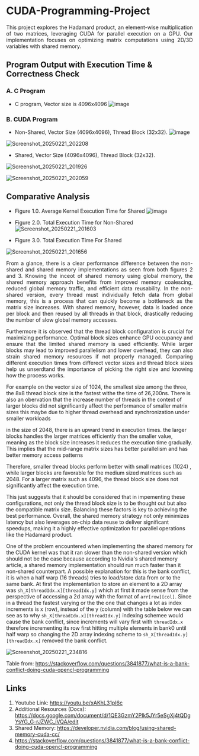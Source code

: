 # CUDA-Programming-Project
<p align="justify">
This project explores the Hadamard product, an element-wise multiplication of two matrices, leveraging CUDA for parallel execution on a GPU. Our implementation focuses on optimizing matrix computations using 2D/3D variables with shared memory.
</p>


## Program Output with Execution Time & Correctness Check 
### A. C Program
- C program, Vector size is 4096x4096
![image](https://github.com/user-attachments/assets/b51a50e4-cb93-427a-b3e5-092291f81006)

### B. CUDA Program 
- Non-Shared, Vector Size (4096x4096), Thread Block (32x32).
![image](https://github.com/user-attachments/assets/cc6ad8df-2c77-4a88-9be0-79c42d73103d)

![Screenshot_20250221_202208](https://github.com/user-attachments/assets/af359fc9-83c9-45fc-b6bc-b5664f9fbd4d)

- Shared, Vector Size (4096x4096), Thread Block (32x32).

![Screenshot_20250221_201926](https://github.com/user-attachments/assets/d509352b-42f1-4ab9-9c1a-a81e6208452a)

![Screenshot_20250221_202059](https://github.com/user-attachments/assets/5b9bc016-a1b9-4d13-93af-f40c084ea22d)



## Comparative Analysis

- Figure 1.0. Average Kernel Execution Time for Shared 
![image](https://github.com/user-attachments/assets/05f942e1-4ad5-4670-a872-7d6244136bab)



- Figure 2.0. Total Execution Time for Non-Shared  
![Screenshot_20250221_201603](https://github.com/user-attachments/assets/54643eb2-1d41-47d0-903f-82f19f5177e1)


- Figure 3.0. Total Execution Time For Shared 

![Screenshot_20250221_201656](https://github.com/user-attachments/assets/94e6e770-661c-437e-9ce6-26f954f347b6)

<p align="justify">
From a glance, there is a clear performance difference between the non-shared and shared memory implementations as seen from both figures 2 and 3. Knowing the inceot of shared memory using global memory, the shared memory approach benefits from improved memory coalescing, reduced global memory traffic, and efficient data reusability. In the non-shared version, every thread must individually fetch data from global memory, this is a process that can quickly become a bottleneck as the matrix size increases. With shared memory, however, data is loaded once per block and then reused by all threads in that block, drastically reducing the number of slow global memory accesses.
  
</p>

<p align="justify">
Furthermore it is observed that the thread block configuration is crucial for maximizing performance. Optimal block sizes enhance GPU occupancy and ensure that the limited shared memory is used efficiently. While larger blocks may lead to improved parallelism and lower overhead, they can also strain shared memory resources if not properly managed. Comparing different execution times from differect vector sizes and thread block sizes help us unserdtand the importance of picking the right size and knowing how the process works. 

For example on the vector size of 1024, the smallest size among the three, the 8x8 thread block size is the fastest withe the time of 26,200ns. There is also an obervation that the increase number of threads in the context of larger blocks did not significantly affect the performance of smaller matrix sizes  this maybe due to higher thread overhead and synchronization under smaller workloads 


in the size of 2048, there is an upward trend in execution times. the larger blocks handles the larger matrices efficiently than the smaller value, meaning as the block size increases it reduces the execution time gradually. This implies that the mid-range matrix sizes has better parallelism and has better memory access patterns 



Therefore, smaller thread blocks perform better with small matrices (1024) , while larger blocks are favorable for the medium sized matrices such as 2048. For a larger matrix such as 4096, the thread block size does not significantly affect the execution time. 

  
This just suggests that it should be considered that in impementing these configurations, not only the thread block size is to be thought out but also the compatible matrix size. Balancing these factors is key to achieving the best performance. Overall, the shared memory strategy not only minimizes latency but also leverages on-chip data reuse to deliver significant speedups, making it a highly effective optimization for parallel operations like the Hadamard product.
</p>


One of the problem encountered when implementing the shared memory for the CUDA kernel was that it ran slower than the non-shared version which should not be the case because according to Nvidia's shared memory article, a shared memory implementation should run much faster than it non-shared counterpart. A possible explanation for this is the bank conflict, it is when a half warp (16 threads) tries to load/store data from or to the same bank. At first the implementation to store an element to a 2D array was `sh_X[threadIdx.x][threadIdx.y]` which at first it made sense from the perspective of accessing a 2d array with the format of `arr[row][col]`. Since in a thread the fastest varying or the the one that changes a lot as index increments is x (row), instead of the y (column) with the table below we can see as to why `sh_X[threadIdx.x][threadIdx.y]` indexing schemee would cause the bank conflict, since increments will vary first with `threadIdx.x` therefore incrementing its row first hitting multiple elements in bank0 until half warp so changing the 2D array indexing scheme to `sh_X[threadIdx.y][threadIdx.x]` removed the bank conflict.

![Screenshot_20250221_234816](https://github.com/user-attachments/assets/e5171cf4-d789-420b-ba02-1261c8bd2079)

Table from: https://stackoverflow.com/questions/3841877/what-is-a-bank-conflict-doing-cuda-opencl-programming


## Links 
1. Youtube Link: https://youtu.be/xAKhL31pI6c
2. Additional Resources (Docs): https://docs.google.com/document/d/1QE3GzmY2PIk5JYr5eSgXj4tQDgYsYG_G-rJZWC_iVQA/edit
3. Shared Memory: https://developer.nvidia.com/blog/using-shared-memory-cuda-cc/
4. https://stackoverflow.com/questions/3841877/what-is-a-bank-conflict-doing-cuda-opencl-programming



